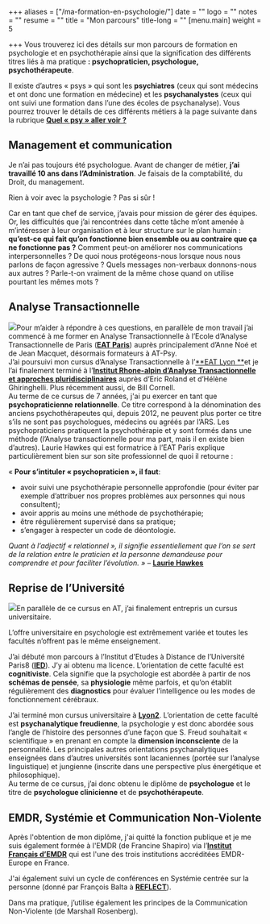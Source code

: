 +++
aliases = ["/ma-formation-en-psychologie/"]
date = ""
logo = ""
notes = ""
resume = ""
title = "Mon parcours"
title-long = ""
[menu.main]
weight = 5

+++
Vous trouverez ici des détails sur mon parcours de formation en psychologie et en psychothérapie ainsi que la signification des différents titres liés à ma pratique **: psychopraticien, psychologue, psychothérapeute**.

Il existe d’autres « psys » qui sont les **psychiatres** (ceux qui sont médecins et ont donc une formation en médecine) et les **psychanalystes** (ceux qui ont suivi une formation dans l’une des écoles de psychanalyse). Vous pourrez trouver le détails de ces différents métiers à la page suivante dans la rubrique [**Quel « psy » aller voir ?**](https://ct-psy.com/accueil/la-psychotherapie-pour-qui-pour-quoi/)

## Management et communication

Je n’ai pas toujours été psychologue. Avant de changer de métier, **j’ai travaillé 10 ans dans l’Administration**. Je faisais de la comptabilité, du Droit, du management.

Rien à voir avec la psychologie ? Pas si sûr !

Car en tant que chef de service, j’avais pour mission de gérer des équipes. Or, les difficultés que j’ai rencontrées dans cette tâche m’ont amenée à m’intéresser à leur organisation et à leur structure sur le plan humain : **qu’est-ce qui fait qu’on fonctionne bien ensemble ou au contraire que ça ne fonctionne pas ?** Comment peut-on améliorer nos communications interpersonnelles ? De quoi nous protégeons-nous lorsque nous nous parlons de façon agressive ? Quels messages non-verbaux donnons-nous aux autres ? Parle-t-on vraiment de la même chose quand on utilise pourtant les mêmes mots ?

## Analyse Transactionnelle

![](https://ct-psy.com/wp-content/uploads/2017/08/pexels-photo-486841-300x200.jpeg)Pour m’aider à répondre à ces questions, en parallèle de mon travail j’ai commencé à me former en Analyse Transactionnelle à l’Ecole d’Analyse Transactionnelle de Paris ([**EAT Paris**](https://www.eat-paris.net/)) auprès principalement d’Anne Noé et de Jean Macquet, désormais formateurs à AT-Psy.  
J’ai poursuivi mon cursus d’Analyse Transactionnelle à l’[**EAT Lyon **](https://www.eat-lyon.fr/)et je l’ai finalement terminé à l’[**Institut Rhone-alpin d’Analyse Transactionnelle et approches pluridisciplinaires**](https://www.institut-rhonalpin-at.fr/formations/) auprès d’Eric Roland et d’Hélène Ghiringhelli. Plus récemment aussi, de Bill Cornell.  
Au terme de ce cursus de 7 années, j'ai pu exercer en tant que **psychopraticienne relationnelle**. Ce titre correspond à la dénomination des anciens psychothérapeutes qui, depuis 2012, ne peuvent plus porter ce titre s’ils ne sont pas psychologues, médecins ou agréés par l’ARS. Les psychopraticiens pratiquent la psychothérapie et y sont formés dans une méthode (l’Analyse transactionnelle pour ma part, mais il en existe bien d’autres). Laurie Hawkes qui est formatrice à l’EAT Paris explique particulièrement bien sur son site professionnel de quoi il retourne :

« **Pour s’intituler « psychopraticien », il faut**:

* avoir suivi une psychothérapie personnelle approfondie (pour éviter par exemple d’attribuer nos propres problèmes aux personnes qui nous consultent);
* avoir appris au moins une méthode de psychothérapie;
* être régulièrement supervisé dans sa pratique;
* s’engager à respecter un code de déontologie.

_Quant à l’adjectif « relationnel », il signifie essentiellement que l’on se sert de la relation entre le praticien et la personne demandeuse pour comprendre et pour faciliter l’évolution. » –_ [**Laurie Hawkes**](https://www.lauriehawkes.com/)

## Reprise de l’Université

![](https://ct-psy.com/wp-content/uploads/2017/08/pexels-photo-269810-300x225.jpeg)En parallèle de ce cursus en AT, j’ai finalement entrepris un cursus universitaire.

L’offre universitaire en psychologie est extrêmement variée et toutes les facultés n’offrent pas le même enseignement.

J’ai débuté mon parcours à l’Institut d’Etudes à Distance de l’Université Paris8 ([**IED**](https://iedparis8.net/)). J’y ai obtenu ma licence. L’orientation de cette faculté est **cognitiviste**. Cela signifie que la psychologie est abordée à partir de nos **schémas de pensée**, sa **physiologie** même parfois, et qu’on établit régulièrement des **diagnostics** pour évaluer l’intelligence ou les modes de fonctionnement cérébraux.

J’ai terminé mon cursus universitaire à [**Lyon2**](https://www.univ-lyon2.fr/). L’orientation de cette faculté est **psychanalytique freudienne**, la psychologie y est donc abordée sous l’angle de l’histoire des personnes d’une façon que S. Freud souhaitait « scientifique » en prenant en compte la **dimension inconsciente** de la personnalité. Les principales autres orientations psychanalytiques enseignées dans d’autres universités sont lacaniennes (portée sur l’analyse linguistique) et jungienne (inscrite dans une perspective plus énergétique et philosophique).  
Au terme de ce cursus, j’ai donc obtenu le diplôme de **psychologue** et le titre de **psychologue clinicienne** et de **psychothérapeute**.

## EMDR, Systémie et Communication Non-Violente

Après l'obtention de mon diplôme, j'ai quitté la fonction publique et je me suis également formée à l'EMDR (de Francine Shapiro) via l’[**Institut Français d’EMDR**](https://www.emdr-france.org/) qui est l'une des trois institutions accréditées EMDR-Europe en France. 

J'ai également suivi un cycle de conférences en Systémie centrée sur la personne (donné par François Balta à [**REFLECT**](https://reflect-lyon.org/)). 

Dans ma pratique, j’utilise également les principes de la Communication Non-Violente (de Marshall Rosenberg).